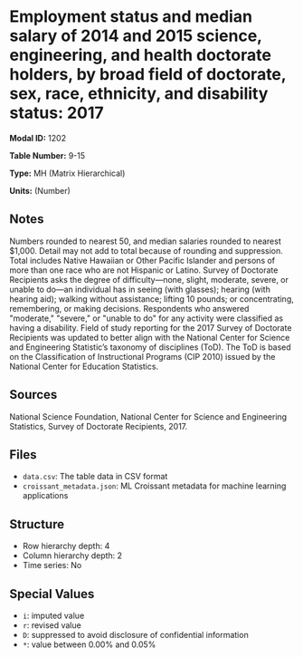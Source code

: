 # Employment status and median salary of 2014 and 2015 science, engineering, and health doctorate holders, by broad field of doctorate, sex, race, ethnicity, and disability status: 2017

**Modal ID:** 1202

**Table Number:** 9-15

**Type:** MH (Matrix Hierarchical)

**Units:** (Number)

## Notes

Numbers rounded to nearest 50, and median salaries rounded to nearest $1,000. Detail may not add to total because of rounding and suppression. Total includes Native Hawaiian or Other Pacific Islander and persons of more than one race who are not Hispanic or Latino. Survey of Doctorate Recipients asks the degree of difficulty—none, slight, moderate, severe, or unable to do—an individual has in seeing (with glasses); hearing (with hearing aid); walking without assistance; lifting 10 pounds; or concentrating, remembering, or making decisions. Respondents who answered "moderate," "severe," or "unable to do" for any activity were classified as having a disability. Field of study reporting for the 2017 Survey of Doctorate Recipients was updated to better align with the National Center for Science and Engineering Statistic’s taxonomy of disciplines (ToD). The ToD is based on the Classification of Instructional Programs (CIP 2010) issued by the National Center for Education Statistics.

## Sources

National Science Foundation, National Center for Science and Engineering Statistics, Survey of Doctorate Recipients, 2017.

## Files

- `data.csv`: The table data in CSV format
- `croissant_metadata.json`: ML Croissant metadata for machine learning applications

## Structure

- Row hierarchy depth: 4
- Column hierarchy depth: 2
- Time series: No

## Special Values

- `i`: imputed value
- `r`: revised value
- `D`: suppressed to avoid disclosure of confidential information
- `*`: value between 0.00% and 0.05%
